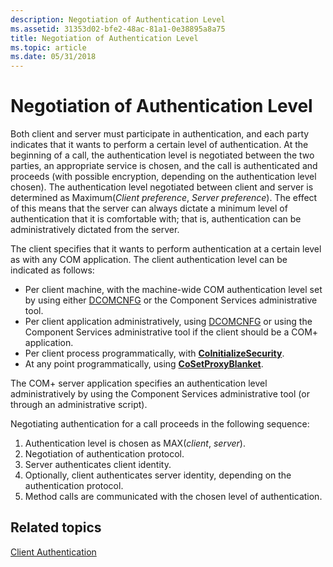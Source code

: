 ```yaml
---
description: Negotiation of Authentication Level
ms.assetid: 31353d02-bfe2-48ac-81a1-0e38895a8a75
title: Negotiation of Authentication Level
ms.topic: article
ms.date: 05/31/2018
---
```


# Negotiation of Authentication Level

Both client and server must participate in authentication, and each party indicates that it wants to perform a certain level of authentication. At the beginning of a call, the authentication level is negotiated between the two parties, an appropriate service is chosen, and the call is authenticated and proceeds (with possible encryption, depending on the authentication level chosen). The authentication level negotiated between client and server is determined as Maximum(*Client preference*, *Server preference*). The effect of this means that the server can always dictate a minimum level of authentication that it is comfortable with; that is, authentication can be administratively dictated from the server.

The client specifies that it wants to perform authentication at a certain level as with any COM application. The client authentication level can be indicated as follows:

-   Per client machine, with the machine-wide COM authentication level set by using either [DCOMCNFG](/windows/desktop/com/setting-machine-wide-security-using-dcomcnfg) or the Component Services administrative tool.
-   Per client application administratively, using [DCOMCNFG](/windows/desktop/com/setting-processwide-security-using-dcomcnfg) or using the Component Services administrative tool if the client should be a COM+ application.
-   Per client process programmatically, with [**CoInitializeSecurity**](/windows/desktop/api/combaseapi/nf-combaseapi-coinitializesecurity).
-   At any point programmatically, using [**CoSetProxyBlanket**](/windows/desktop/api/combaseapi/nf-combaseapi-cosetproxyblanket).

The COM+ server application specifies an authentication level administratively by using the Component Services administrative tool (or through an administrative script).

Negotiating authentication for a call proceeds in the following sequence:

1.  Authentication level is chosen as MAX(*client*, *server*).
2.  Negotiation of authentication protocol.
3.  Server authenticates client identity.
4.  Optionally, client authenticates server identity, depending on the authentication protocol.
5.  Method calls are communicated with the chosen level of authentication.

## Related topics

<dl> <dt>

[Client Authentication](client-authentication.md)
</dt> </dl>

 

 
